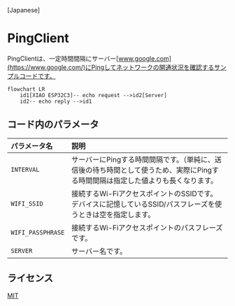 [Japanese]

# PingClient

PingClientは、一定時間間隔にサーバー[www.google.com](https://www.google.com/)にPingしてネットワークの開通状況を確認するサンプルコードです。

```mermaid
flowchart LR
    id1[XIAO ESP32C3]-- echo request -->id2[Server]
    id2-- echo reply -->id1

```

## コード内のパラメータ

| パラメータ名 | 説明 |
| :--- | :--- |
| `INTERVAL` | サーバーにPingする時間間隔です。（単純に、送信後の待ち時間として使うため、実際にPingする時間間隔は指定した値よりも長くなります。 |
| `WIFI_SSID` | 接続するWi-FiアクセスポイントのSSIDです。デバイスに記憶しているSSID/パスフレーズを使うときは空を指定します。 |
| `WIFI_PASSPHRASE` | 接続するWi-Fiアクセスポイントのパスフレーズです。 |
| `SERVER` | サーバー名です。 |

## ライセンス

[MIT](LICENSE.txt)
